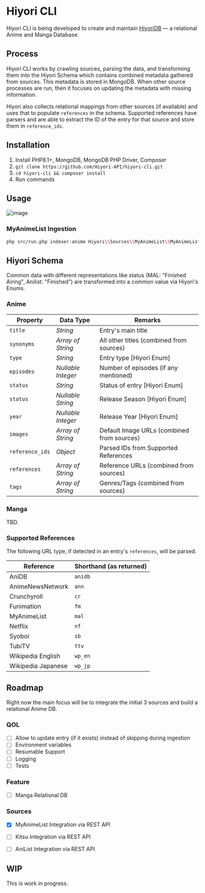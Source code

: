 # Hiyori CLI
Hiyori CLI is being developed to create and maintain [HiyoriDB](https://github.com/Hiyori-API/HiyoriDB) — a relational Anime and Manga Database.

## Process
Hiyori CLI works by crawling sources, parsing the data, and transforming them into the Hiyori Schema which contains combined metadata gathered from sources.
This metadata is stored in MongoDB. When other source processes are run, then it focuses on updating the metadata with missing information.

Hiyori also collects relational mappings from other sources (if available) and uses that to populate `references` in the schema.
Supported references have parsers and are able to extract the ID of the entry for that source and store them in `reference_ids`.

## Installation
1. Install PHP8.1+, MongoDB, MongoDB PHP Driver, Composer
3. `git clone https://github.com/Hiyori-API/hiyori-cli.git`
4. `cd hiyori-cli && composer install`
5. Run commands

## Usage
![image](https://github.com/Hiyori-API/hiyori-cli/assets/9166451/8357ef11-22fd-4492-93c4-737648ece7d7)

### MyAnimeList Ingestion
```sh
php src/run.php indexer:anime Hiyori\\Sources\\MyAnimeList\\MyAnimeListIngestion
```

## Hiyori Schema
Common data with different representations like status (MAL: "Finished Airing", Anilist: "Finished") are transformed into a common value via Hiyori's Enums.

### Anime

| Property        | Data Type         | Remarks                                    |
|-----------------|-------------------|--------------------------------------------|
| `title`         | _String_          | Entry's main title                         |
| `synonyms`      | _Array of String_ | All other titles (combined from sources)   |
| `type`          | _String_          | Entry type [Hiyori Enum]                   |
| `episodes`      | _Nullable Integer_ | Number of episodes (if any mentioned)      |
| `status`        | _String_          | Status of entry [Hiyori Enum]              |
| `status`        | _Nullable String_ | Release Season [Hiyori Enum]               |
| `year`          | _Nullable Integer_ | Release Year [Hiyori Enum]                 |
| `images`        | _Array of String_ | Default Image URLs (combined from sources) |
| `reference_ids` | _Object_          | Parsed IDs from Supported References       |
| `references`    | _Array of String_ | Reference URLs (combined from sources)     |
| `tags`          | _Array of String_ | Genres/Tags (combined from sources)        |

### Manga
TBD.

### Supported References

The following URL type, if detected in an entry's `references`, will be parsed.

| Reference          | Shorthand (as returned) |
|--------------------|-------------------------|
| AniDB              | `anidb`                 |
| AnimeNewsNetwork   | `ann`                   |
| Crunchyroll        | `cr`                    |
| Funimation         | `fm`                    |
| MyAnimeList        | `mal`                   |
| Netflix            | `nf`                    |
| Syoboi             | `sb`                    |
| TubiTV             | `ttv`                   |
| Wikipedia English  | `wp_en`                 |
| Wikipedia Japanese | `wp_jp`                 |

## Roadmap
Right now the main focus will be to integrate the initial 3 sources and build a relational Anime DB.

### QOL
- [ ] Allow to update entry (if it exists) instead of skipping during ingestion
- [ ] Environment variables
- [ ] Resumable Support
- [ ] Logging
- [ ] Tests

### Feature
- [ ] Manga Relational DB

### Sources
- [x] MyAnimeList Integration via REST API
- [ ] Kitsu Integration via REST API
- [ ] AniList Integration via REST API


## WIP
This is work in progress.
